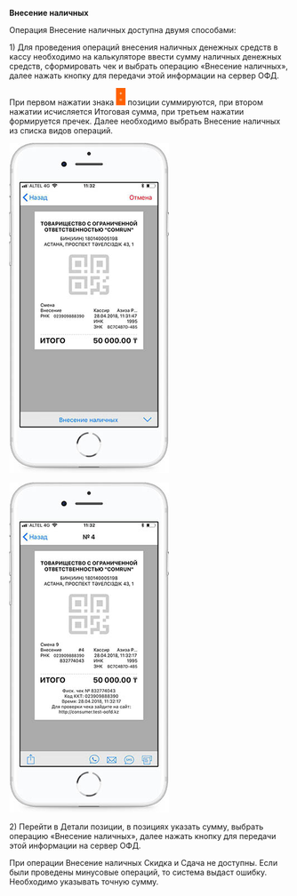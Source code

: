 **Внесение наличных**

Операция Внесение наличных доступна двумя способами:

1\) Для проведения операций внесения наличных денежных средств в кассу необходимо на калькуляторе ввести сумму наличных денежных средств, сформировать чек и выбрать операцию «Внесение наличных», далее нажать кнопку для передачи этой информации на сервер ОФД.

При первом нажатии знака ![](../assets/000000000.png) позиции суммируются, при втором нажатии исчисляется Итоговая сумма, при третьем нажатии формируется пречек. Далее необходимо выбрать Внесение наличных из списка видов операций.

![](../assets/photo_2018-04-28_12-51-10.jpg)

![](../assets/photo_2018-04-28_12-51-06.jpg)

2\) Перейти в Детали позиции, в позициях указать сумму, выбрать операцию «Внесение наличных», далее нажать кнопку для передачи этой информации на сервер ОФД.

При операции Внесение наличных Скидка и Сдача не доступны. Если были проведены минусовые операций, то система выдаст ошибку. Необходимо указывать точную сумму.



